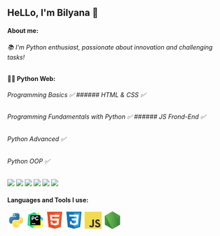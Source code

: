 ## HeLLo, I'm Bilyana 👋


#### About me:
###### 📚 I'm Python enthusiast, passionate about innovation and challenging tasks!


#### 👩‍💻 Python Web:
###### Programming Basics ✅                                           ###### HTML & CSS ✅

###### Programming Fundamentals with Python ✅                         ###### JS Frond-End ✅  

###### Python Advanced ✅

###### Python OOP ✅



<img src="https://github.com/user-attachments/assets/39573880-6cf6-47cb-a61f-6fd40785cea2" width="200"> <img src="https://github.com/user-attachments/assets/0776d732-a6ae-4d57-8f46-a9bfe513e11f" width="200"> <img src="https://github.com/user-attachments/assets/120cd02a-6c16-4f99-9c6f-4fcdc3aa6c4f" width="200"> <img src="https://github.com/user-attachments/assets/060431c9-60d4-4c7d-8021-468bc0597333" width="200"> <img src="https://softuni.bg/certificates/certificates/converttoimage/228568?code=fc7e7d59" width="200"> <img src="https://softuni.bg/certificates/certificates/converttoimage/232318?code=6a9b16d6" width="200">


#### Languages and Tools I use:
<img src="https://raw.githubusercontent.com/devicons/devicon/55609aa5bd817ff167afce0d965585c92040787a/icons/python/python-original.svg" width="40" title="Python"> <img src="https://raw.githubusercontent.com/devicons/devicon/master/icons/pycharm/pycharm-original.svg" width="40" title="PyCharm"> <img src="https://raw.githubusercontent.com/devicons/devicon/master/icons/html5/html5-original.svg" width="40" title="HTML5"> <img src="https://raw.githubusercontent.com/devicons/devicon/master/icons/css3/css3-original.svg" width="40" title="CSS3"> <img src="https://raw.githubusercontent.com/devicons/devicon/master/icons/javascript/javascript-original.svg" width="40" title="JavaScript"> <img src="https://raw.githubusercontent.com/devicons/devicon/master/icons/nodejs/nodejs-original.svg" width="40" title="Node.js">
